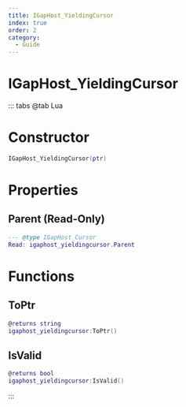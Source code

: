 ```yaml
---
title: IGapHost_YieldingCursor
index: true
order: 2
category:
  - Guide
---
```


# IGapHost_YieldingCursor

::: tabs
@tab Lua
# Constructor
```lua
IGapHost_YieldingCursor(ptr)
```
# Properties
## Parent (Read-Only)
```lua
--- @type IGapHost_Cursor
Read: igaphost_yieldingcursor.Parent
```
# Functions
## ToPtr
```lua
@returns string
igaphost_yieldingcursor:ToPtr()
```
## IsValid
```lua
@returns bool
igaphost_yieldingcursor:IsValid()
```

:::